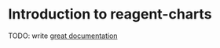 # Introduction to reagent-charts

TODO: write [great documentation](http://jacobian.org/writing/what-to-write/)
